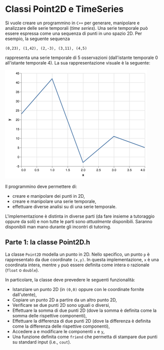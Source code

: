 # Classi Point2D e TimeSeries

Si vuole creare un programmino in `C++` per generare, manipolare e analizzare delle serie temporali (_time series_). Una serie temporale può essere espressa come una sequenza di punti in uno spazio 2D. Per esempio, la seguente sequenza

```
(0,23), (1,42), (2,-3), (3,11), (4,5)
```

rappresenta una serie temporale di 5 osservazioni (dall'istante temporale 0 all'istante temporale 4). La sua rappresentazione visuale è la seguente:

![](timeseries.png)

Il programmino deve permettere di:

- creare e manipolare dei punti in 2D,
- creare e manipolare una serie temporale,
- effettuare diverse analisi su di una serie temporale.

L'implementazione è distinta in diverse parti (da fare insieme a tutoraggio oppure da soli) e non tutte le parti sono _attualmente_ disponibili. Saranno disponibili man mano durante gli incontri di tutoring.

## Parte 1: la classe Point2D.h

La classe `Point2D` modella un punto in 2D. Nello specifico, un punto `p` è rappresentato da due coordinate `(x,y)`. In questa implementazione, `x` è una coordinata intera, mentre `y` può essere definita come intera o razionale (`float` o `double`).

In particolare, la classe deve prevedere le seguenti funzionalità:

- Istanziare un punto 2D (in `(0,0)` oppure con le coordinate fornite dall'utente),
- Copiare un punto 2D a partire da un altro punto 2D,
- Verificare se due punti 2D sono uguali o diversi,
- Effettuare la somma di due punti 2D (dove la somma è definita come la somma delle rispettive componenti),
- Effettuare la differenza di due punti 2D (dove la differenza è definita come la differenza delle rispettive componenti),
- Accedere a e modificare le componenti `x` e `y`,
- Una funzione definita come `friend` che permetta di stampare due punti su standard input (i.e., `cout`).